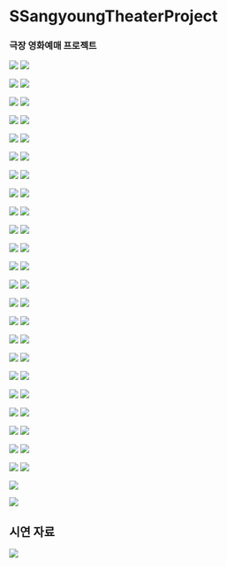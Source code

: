 # SSangyoungTheaterProject
### 극장 영화예매 프로젝트
![](https://github.com/rlawjddbs/SSangyoungTheaterProject/blob/master/readme_resource/ppt/1.jpg)
![](https://github.com/rlawjddbs/SSangyoungTheaterProject/blob/master/readme_resource/common/slicer.png)

![](https://github.com/rlawjddbs/SSangyoungTheaterProject/blob/master/readme_resource/ppt/3.jpg)
![](https://github.com/rlawjddbs/SSangyoungTheaterProject/blob/master/readme_resource/common/slicer.png)

![](https://github.com/rlawjddbs/SSangyoungTheaterProject/blob/master/readme_resource/ppt/20.jpg)
![](https://github.com/rlawjddbs/SSangyoungTheaterProject/blob/master/readme_resource/common/slicer.png)

![](https://github.com/rlawjddbs/SSangyoungTheaterProject/blob/master/readme_resource/ppt/21.jpg)
![](https://github.com/rlawjddbs/SSangyoungTheaterProject/blob/master/readme_resource/common/slicer.png)

![](https://github.com/rlawjddbs/SSangyoungTheaterProject/blob/master/readme_resource/ppt/22.jpg)
![](https://github.com/rlawjddbs/SSangyoungTheaterProject/blob/master/readme_resource/common/slicer.png)

![](https://github.com/rlawjddbs/SSangyoungTheaterProject/blob/master/readme_resource/ppt/23.jpg)
![](https://github.com/rlawjddbs/SSangyoungTheaterProject/blob/master/readme_resource/common/slicer.png)

![](https://github.com/rlawjddbs/SSangyoungTheaterProject/blob/master/readme_resource/ppt/24.jpg)
![](https://github.com/rlawjddbs/SSangyoungTheaterProject/blob/master/readme_resource/common/slicer.png)

![](https://github.com/rlawjddbs/SSangyoungTheaterProject/blob/master/readme_resource/ppt/43.jpg)
![](https://github.com/rlawjddbs/SSangyoungTheaterProject/blob/master/readme_resource/common/slicer.png)

![](https://github.com/rlawjddbs/SSangyoungTheaterProject/blob/master/readme_resource/ppt/44.jpg)
![](https://github.com/rlawjddbs/SSangyoungTheaterProject/blob/master/readme_resource/common/slicer.png)

![](https://github.com/rlawjddbs/SSangyoungTheaterProject/blob/master/readme_resource/ppt/45.jpg)
![](https://github.com/rlawjddbs/SSangyoungTheaterProject/blob/master/readme_resource/common/slicer.png)

![](https://github.com/rlawjddbs/SSangyoungTheaterProject/blob/master/readme_resource/ppt/46.jpg)
![](https://github.com/rlawjddbs/SSangyoungTheaterProject/blob/master/readme_resource/common/slicer.png)

![](https://github.com/rlawjddbs/SSangyoungTheaterProject/blob/master/readme_resource/ppt/47.jpg)
![](https://github.com/rlawjddbs/SSangyoungTheaterProject/blob/master/readme_resource/common/slicer.png)

![](https://github.com/rlawjddbs/SSangyoungTheaterProject/blob/master/readme_resource/ppt/48.jpg)
![](https://github.com/rlawjddbs/SSangyoungTheaterProject/blob/master/readme_resource/common/slicer.png)

![](https://github.com/rlawjddbs/SSangyoungTheaterProject/blob/master/readme_resource/ppt/49.jpg)
![](https://github.com/rlawjddbs/SSangyoungTheaterProject/blob/master/readme_resource/common/slicer.png)

![](https://github.com/rlawjddbs/SSangyoungTheaterProject/blob/master/readme_resource/ppt/50.jpg)
![](https://github.com/rlawjddbs/SSangyoungTheaterProject/blob/master/readme_resource/common/slicer.png)

![](https://github.com/rlawjddbs/SSangyoungTheaterProject/blob/master/readme_resource/ppt/51.jpg)
![](https://github.com/rlawjddbs/SSangyoungTheaterProject/blob/master/readme_resource/common/slicer.png)

![](https://github.com/rlawjddbs/SSangyoungTheaterProject/blob/master/readme_resource/ppt/52.jpg)
![](https://github.com/rlawjddbs/SSangyoungTheaterProject/blob/master/readme_resource/common/slicer.png)

![](https://github.com/rlawjddbs/SSangyoungTheaterProject/blob/master/readme_resource/ppt/53.jpg)
![](https://github.com/rlawjddbs/SSangyoungTheaterProject/blob/master/readme_resource/common/slicer.png)

![](https://github.com/rlawjddbs/SSangyoungTheaterProject/blob/master/readme_resource/ppt/54.jpg)
![](https://github.com/rlawjddbs/SSangyoungTheaterProject/blob/master/readme_resource/common/slicer.png)

![](https://github.com/rlawjddbs/SSangyoungTheaterProject/blob/master/readme_resource/ppt/55.jpg)
![](https://github.com/rlawjddbs/SSangyoungTheaterProject/blob/master/readme_resource/common/slicer.png)

![](https://github.com/rlawjddbs/SSangyoungTheaterProject/blob/master/readme_resource/ppt/56.jpg)
![](https://github.com/rlawjddbs/SSangyoungTheaterProject/blob/master/readme_resource/common/slicer.png)

![](https://github.com/rlawjddbs/SSangyoungTheaterProject/blob/master/readme_resource/ppt/57.jpg)
![](https://github.com/rlawjddbs/SSangyoungTheaterProject/blob/master/readme_resource/common/slicer.png)

![](https://github.com/rlawjddbs/SSangyoungTheaterProject/blob/master/readme_resource/ppt/58.jpg)
![](https://github.com/rlawjddbs/SSangyoungTheaterProject/blob/master/readme_resource/common/slicer.png)

![](https://github.com/rlawjddbs/SSangyoungTheaterProject/blob/master/readme_resource/ppt/59.jpg)

![](https://github.com/rlawjddbs/SSangyoungTheaterProject/blob/master/readme_resource/common/slicer.png)
## 시연 자료
![](https://github.com/rlawjddbs/SSangyoungTheaterProject/blob/master/readme_resource/admin_member_manager.gif)
